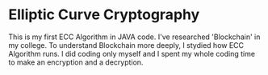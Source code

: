 # Elliptic Curve Cryptography 

This is my first ECC Algorithm in JAVA code.
I've researched 'Blockchain' in my college.
To understand Blockchain more deeply, I stydied how ECC Algorithm runs.
I did coding only myself and I spent my whole coding time to make an encryption and a decryption.
